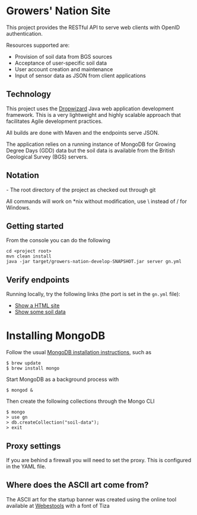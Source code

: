 # Growers' Nation Site

This project provides the RESTful API to serve web clients with OpenID authentication.

Resources supported are:

* Provision of soil data from BGS sources
* Acceptance of user-specific soil data
* User account creation and maintenance
* Input of sensor data as JSON from client applications

## Technology

This project uses the [Dropwizard](http://dropwizard.codahale.com) Java web application development framework. 
This is a very lightweight and highly scalable approach that facilitates Agile development practices.

All builds are done with Maven and the endpoints serve JSON. 

The application relies on a running instance of MongoDB for Growing Degree Days (GDD) data but
the soil data is available from the British Geological Survey (BGS) servers.

## Notation

<project root> - The root directory of the project as checked out through git

All commands will work on *nix without modification, use \ instead of / for Windows.

## Getting started

From the console you can do the following

    cd <project root>
    mvn clean install
    java -jar target/growers-nation-develop-SNAPSHOT.jar server gn.yml

## Verify endpoints

Running locally, try the following links (the port is set in the `gn.yml` file): 

* [Show a HTML site](http://localhost:9090/)
* [Show some soil data](http://localhost:9090/soildata?location=51.65,0.1)

# Installing MongoDB

Follow the usual [MongoDB installation instructions](http://docs.mongodb.org/manual/installation/), such as

```
$ brew update
$ brew install mongo
```

Start MongoDB as a background process with

```
$ mongod &
```

Then create the following collections through the Mongo CLI

```
$ mongo
> use gn
> db.createCollection("soil-data");
> exit
```

## Proxy settings

If you are behind a firewall you will need to set the proxy. This is configured in the YAML file.

## Where does the ASCII art come from?

The ASCII art for the startup banner was created using the online tool available at
[Webestools](http://www.webestools.com/ascii-text-generator-ascii-art-code-online-txt2ascii-text2ascii-maker-free-text-to-ascii-converter.html)
with a font of Tiza
